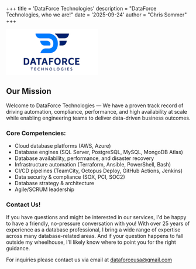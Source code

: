 +++
title = 'DataForce Technologies'
description = "DataForce Technologies, who we are!"
date = '2025-09-24'
author = "Chris Sommer"
+++
<div class="about">
    <img src="/images/dft-logo-transparent.png" alt="avatar" style="width:50%; height:auto;">
</div>

<h2>Our Mission</h2>

Welcome to DataForce Technologies — We have a proven track record of driving automation, compliance, performance, and high availability at scale while enabling engineering teams to deliver data-driven business outcomes.

<h3>Core Competencies:</h3>

- Cloud database platforms (AWS, Azure)
- Database engines (SQL Server, PostgreSQL, MySQL, MongoDB Atlas)
- Database availability, performance, and disaster recovery
- Infrastructure automation (Terraform, Ansible, PowerShell, Bash)
- CI/CD pipelines (TeamCity, Octopus Deploy, GitHub Actions, Jenkins)
- Data security & compliance (SOX, PCI, SOC2)
- Database strategy & architecture
- Agile/SCRUM leadership

<h3>Contact Us!</h3>

If you have questions and might be interested in our services, I'd be happy to have a friendly, no-pressure conversation with you! With over 25 years of experience as a database professional, I bring a wide range of expertise across many database-related areas. And if your question happens to fall outside my wheelhouse, I’ll likely know where to point you for the right guidance.

For inquiries please contact us via email at [dataforceusa@gmail.com](mailto:dataforceusa@gmail.com)
